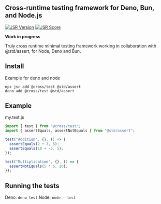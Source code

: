 ## Cross-runtime testing framework for Deno, Bun, and Node.js

[![JSR Version](https://jsr.io/badges/@cross/test)](https://jsr.io/@cross/test) [![JSR Score](https://jsr.io/badges/@cross/test/score)](https://jsr.io/@cross/test/score)

**Work in progress**

Truly cross runtime minimal testing framework working in collaboration with @std/assert, for Node, Deno and Bun.

## Install

Example for deno and node

```
npx jsr add @cross/test @std/assert
deno add @cross/test @std/assert
```

## Example

my.test.js

```js
import { test } from "@cross/test";
import { assertEquals, assertNotEquals } from "@std/assert";

test("Addition", {}, () => {
  assertEquals(2 + 3, 5);
  assertEquals(10 + -5, 5);
});

test("Multiplication", {}, () => {
  assertNotEquals(5 * 5, 20);
});
```

## Running the tests

Deno: `deno test` Node: `node --test`
